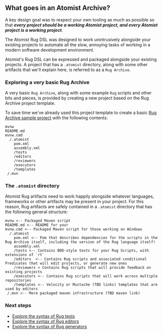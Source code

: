 ## What goes in an Atomist Archive?

A key design goal was to respect your own tooling as much as possible so that ***every project should be a working Atomist project, and every Atomist project is a working project***.

The Atomist Rug DSL was designed to work unintrusively alongside your existing projects to automate all the slow, annoying tasks of working in a modern software development environment.

Atomist's Rug DSL can be expressed and packaged alongside your existing projects. A project that has a `.atomist` directory, along with some other artifacts that we'll explain here, is referred to as a `Rug Archive`.

### Exploring a very basic Rug Archive

A very basic `Rug Archive`, along with some example `Rug` scripts and other bits and pieces, is provided by creating a new project based on the Rug Archive project template.

<!-- You can use the following link to create your own Rug-based project with Atomist: -->

<!--After using the previous button to create a new project based on the `[Rug Archive project template]`(https://github.com/atomist-project-templates/rug-archive) and you should see something like the following in your own new project:-->

To save time we've already used this project template to create a basic [Rug Archive sample project](https://github.com/atomist-project-templates/rug-archive-sample) with the following contents:

```
mvnw
README.md
mvnw.cmd
  /.atomist
    pom.xml
    assembly.xml
    /tests
    /editors
    /reviewers
    /executors
    /templates
 /.mvn
```

### The `.atomist` directory

Atomist Rug artifacts need to work happily alongside whatever languages, frameworks or other artifacts may be present in your project. For this reason, Rug artifacts are safely contained in a `.atomist` directory that has the following general structure:

```
mvnw <-- Packaged Maven script
README.md <-- README for your
mvnw.cmd <-- Packaged Maven script for those working on Windows
  /.atomist
    pom.xml <-- Pom that describes dependencies for the scripts in the Rug Archive itself, including the version of the Rug language itself!
    assembly.xml
    /tests <-- Contains BDD-style tests for your Rug Scripts, with extensions of `rt`
    /editors  <-- Contains Rug scripts and associated conditional Predicates that will edit projects, or generate new ones
    /reviewers < Contains Rug scripts that will provide feedback on existing projects
    /executors <-- Contains Rug scripts that will work across multiple repositories
    /templates <-- Velocity or Mustache (TBD links) templates that are used by editors
 /.mvn <-- More packaged maven infrastructure (TBD maven link)
```

### Next steps

* [Explore the syntax of Rug tests](/reference-docs/rug-tests.md)
* [Explore the syntax of Rug editors](/reference-docs/rug-editors.md)
* [Explore the syntax of Rug generators](/reference-docs/rug-generators.md)
